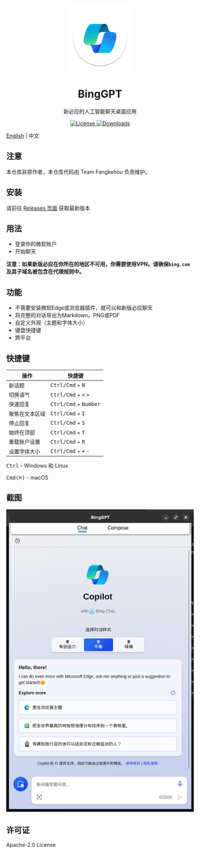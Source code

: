 <p align="center">
  <img width="180" src="./icon.png" alt="BingGPT">
  <h1 align="center">BingGPT</h1>
  <p align="center">新必应的人工智能聊天桌面应用

</p>
</p>

<p align="center">
  <a href="https://opensource.org/licenses/Apache-2.0">
    <img alt="License" src="https://img.shields.io/badge/license-Apache_2.0-green">
  </a>
  <a href="https://github.com/fangkehou-team/BingGPT/releases">
    <img alt="Downloads" src="https://img.shields.io/github/downloads/fangkehou-team/BingGPT/total?color=blue">
   </a>
</p>

[English](./README.md) | 中文

## 注意

本仓库非原作者，本仓库代码由 Team Fangkehou 负责维护。

## 安装

请前往 [Releases 页面](https://github.com/fangkehou-team/BingGPT/releases) 获取最新版本

## 用法

- 登录你的微软账户
- 开始聊天

**注意：如果新版必应在你所在的地区不可用，你需要使用VPN。请确保`bing.com`及其子域名被包含在代理规则中。**

## 功能

- 不需要安装微软Edge或浏览器插件，就可以和新版必应聊天
- 将完整的对话导出为Markdown，PNG或PDF
- 自定义外观（主题和字体大小）
- 键盘快捷键
- 跨平台

## 快捷键

| 操作              | 快捷键                                          |
| ----------------- | ----------------------------------------------- |
| 新话题            | <kbd>Ctrl/Cmd</kbd> + <kbd>N</kbd>              |
| 切换语气          | <kbd>Ctrl/Cmd</kbd> + <kbd><</kbd> <kbd>></kbd> |
| 快速回复          | <kbd>Ctrl/Cmd</kbd> + <kbd>Number</kbd>         |
| 聚焦在文本区域    | <kbd>Ctrl/Cmd</kbd> + <kbd>I</kbd>              |
| 停止回复          | <kbd>Ctrl/Cmd</kbd> + <kbd>S</kbd>              |
| 始终在顶部        | <kbd>Ctrl/Cmd</kbd> + <kbd>T</kbd>              |
| 重载账户设置      | <kbd>Ctrl/Cmd</kbd> + <kbd>R</kbd>              |
| 设置字体大小      | <kbd>Ctrl/Cmd</kbd> + <kbd>+</kbd> <kbd>-</kbd> |

<kbd>Ctrl</kbd> - Windows 和 Linux

<kbd>Cmd(⌘)</kbd> - macOS

## 截图

<img width="618" src="./docs/screenshot.png" alt="BingGPT 截图">

## 许可证

Apache-2.0 License
